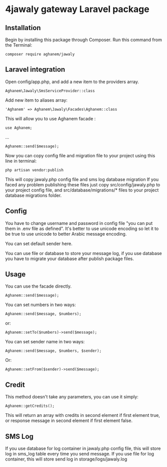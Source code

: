 # 4jawaly gateway Laravel package

## Installation
Begin by installing this package through Composer. Run this command from the Terminal:
```
composer require aghanem/jawaly
```
## Laravel integration

Open config/app.php, and add a new item to the providers array.
```
Aghanem\Jawaly\SmsServiceProvider::class
```
Add new item to aliases array:
```
'Aghanem' => Aghanem\Jawaly\Facades\Aghanem::class
```
This will allow you to use Aghanem facade :
```
use Aghanem;
```
...

```
Aghanem::send($message);
```
Now you can copy config file and migration file to your project using this line in terminal:
```
php artisan vendor:publish
```
This will copy jawaly.php config file and sms log database migration
If you faced any problem publishing these files just copy src/config/jawaly.php to your project config file,
and src/database/migrations/* files to your project database migrations folder.

## Config

You have to change username and password in config file "you can put them in .env file as defined".
It's better to use unicode encoding so let it to be true to use unicode to better Arabic message encoding.

You can set default sender here.

You can use file or database to store your message log, if you use database you have to migrate your database after publish package files.

## Usage

You can use the facade directly.
```
Aghanem::send($message);
```
You can set numbers in two ways:
```
Aghanem::send($message, $numbers);
```
or:
```
Aghanem::setTo($numbers)->send($message);
```

You can set sender name in two ways:
```
Aghanem::send($message, $numbers, $sender);
```
Or:
```
Aghanem::setFrom($sender)->send($message);
```

## Credit
This method doesn't take any parameters, you can use it simply:

```
Aghanem::getCredits();
```
This will return an array with credits in second element if first element true, or response message in second element if first element false.

## SMS Log

If you use database for log container in jawaly.php config file, this will store log in sms_log table every time you send message.
If you use file for log container, this will store send log in storage/logs/jawaly.log